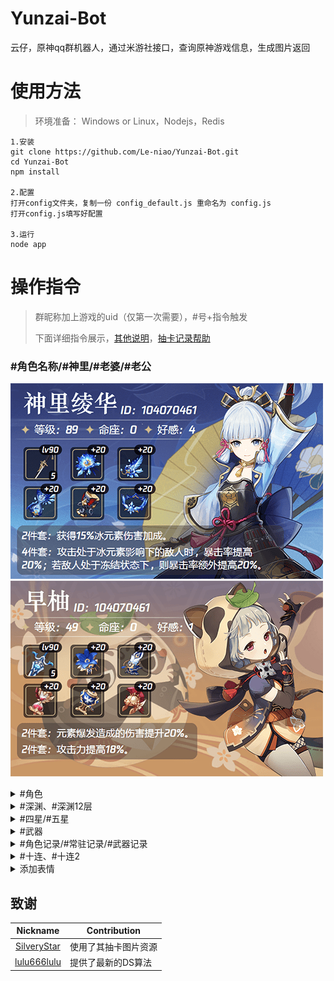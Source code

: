 # Yunzai-Bot
云仔，原神qq群机器人，通过米游社接口，查询原神游戏信息，生成图片返回

# 使用方法
>环境准备： Windows or Linux，Nodejs，Redis

```
1.安装
git clone https://github.com/Le-niao/Yunzai-Bot.git
cd Yunzai-Bot
npm install

2.配置
打开config文件夹，复制一份 config_default.js 重命名为 config.js
打开config.js填写好配置

3.运行
node app
```

# 操作指令
>群昵称加上游戏的uid（仅第一次需要），#号+指令触发
>
>下面详细指令展示，[其他说明](resources/readme/命令说明.md)，[抽卡记录帮助](resources/logHelp/记录帮助.md)

### #角色名称/#神里/#老婆/#老公
![神里](resources/readme/神里.png)
![早柚](resources/readme/早柚.png)

<details>
<summary>#角色</summary>
<img src="resources/readme/角色.png" alt="#角色">
</details>

<details>
<summary>#深渊、#深渊12层</summary>
<img src="resources/readme/深渊.png" alt="#深渊">
<img src="resources/readme/深渊12层.png" alt="#深渊12层">
</details>

<details>
<summary>#四星/#五星</summary>
<img src="resources/readme/五星.png" alt="#五星">
</details>

<details>
<summary>#武器</summary>
<img src="resources/readme/武器.png" alt="#武器">
</details>

<details>
<summary>#角色记录/#常驻记录/#武器记录</summary>
<img src="resources/readme/角色记录.png" alt="#角色记录">
</details>

<details>
<summary>#十连、#十连2</summary>
<img src="resources/readme/十连.png" alt="#十连">
</details>

<details>
<summary>添加表情</summary>
<img src="resources/readme/添加表情.png" alt="添加表情">
</details>

## 致谢
| Nickname                                                     | Contribution                        |
| :----------------------------------------------------------: | ----------------------------------- |
|[SilveryStar](https://github.com/SilveryStar/Adachi-BOT) | 使用了其抽卡图片资源 |
|[lulu666lulu](https://github.com/lulu666lulu) | 提供了最新的DS算法 |



